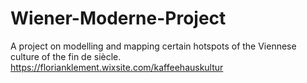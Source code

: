 # Wiener-Moderne-Project
A project on modelling and mapping certain hotspots of the Viennese culture of the fin de siècle.
https://florianklement.wixsite.com/kaffeehauskultur
